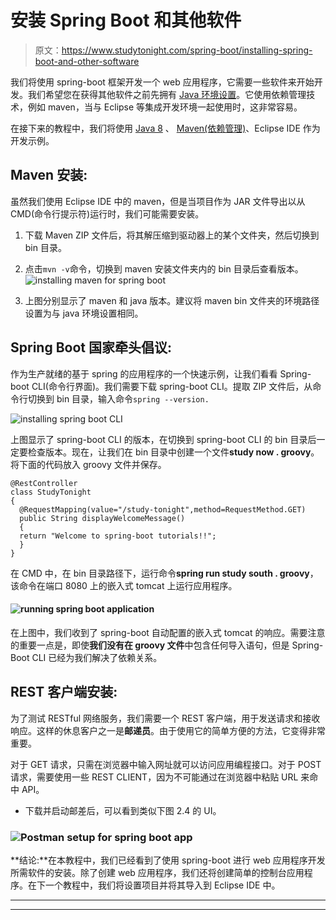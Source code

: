# 安装 Spring Boot 和其他软件

> 原文：<https://www.studytonight.com/spring-boot/installing-spring-boot-and-other-software>

我们将使用 spring-boot 框架开发一个 web 应用程序，它需要一些软件来开始开发。我们希望您在获得其他软件之前先拥有 [Java 环境设置](https://www.studytonight.com/java/setting-classpath-for-java.php)。它使用依赖管理技术，例如 maven，当与 Eclipse 等集成开发环境一起使用时，这非常容易。

在接下来的教程中，我们将使用 [Java 8](https://www.studytonight.com/java/overview-of-java.php) 、 [Maven(依赖管理)](https://www.studytonight.com/maven/)、Eclipse IDE 作为开发示例。

## Maven 安装:

虽然我们使用 Eclipse IDE 中的 maven，但是当项目作为 JAR 文件导出以从 CMD(命令行提示符)运行时，我们可能需要安装。

1.  下载 Maven ZIP 文件后，将其解压缩到驱动器上的某个文件夹，然后切换到 bin 目录。

2.  点击`mvn -v`命令，切换到 maven 安装文件夹内的 bin 目录后查看版本。![installing maven for spring boot](../Images/f18c66b3a96825e3d60fe5d3fb21162f.png)

3.  上图分别显示了 maven 和 java 版本。建议将 maven bin 文件夹的环境路径设置为与 java 环境设置相同。

## Spring Boot 国家牵头倡议:

作为生产就绪的基于 spring 的应用程序的一个快速示例，让我们看看 Spring-boot CLI(命令行界面)。我们需要下载 spring-boot CLI。提取 ZIP 文件后，从命令行切换到 bin 目录，输入命令`spring --version.`

![installing spring boot CLI](../Images/e2d3c8a26f95f0843171696cf647af63.png)

上图显示了 spring-boot CLI 的版本，在切换到 spring-boot CLI 的 bin 目录后一定要检查版本。现在，让我们在 bin 目录中创建一个文件**study now . groovy**。将下面的代码放入 groovy 文件并保存。

```
@RestController
class StudyTonight
{
  @RequestMapping(value="/study-tonight",method=RequestMethod.GET)
  public String displayWelcomeMessage()
  {
  return "Welcome to spring-boot tutorials!!";
  }
}
```

在 CMD 中，在 bin 目录路径下，运行命令**spring run study south . groovy**，该命令在端口 8080 上的嵌入式 tomcat 上运行应用程序。

#### ![running spring boot application](../Images/66dc22e5a01395174682bcb0b2f70be8.png)

在上图中，我们收到了 spring-boot 自动配置的嵌入式 tomcat 的响应。需要注意的重要一点是，即使**我们没有在 groovy 文件**中包含任何导入语句，但是 Spring-Boot CLI 已经为我们解决了依赖关系。

## REST 客户端安装:

为了测试 RESTful 网络服务，我们需要一个 REST 客户端，用于发送请求和接收响应。这样的休息客户之一是**邮递员**。由于使用它的简单方便的方法，它变得非常重要。

对于 GET 请求，只需在浏览器中输入网址就可以访问应用编程接口。对于 POST 请求，需要使用一些 REST CLIENT，因为不可能通过在浏览器中粘贴 URL 来命中 API。

*   下载并启动邮差后，可以看到类似下图 2.4 的 UI。

### ![Postman setup for spring boot app](../Images/154d261362f4b7eeae14397cef0ed1f9.png)

**结论:**在本教程中，我们已经看到了使用 spring-boot 进行 web 应用程序开发所需软件的安装。除了创建 web 应用程序，我们还将创建简单的控制台应用程序。在下一个教程中，我们将设置项目并将其导入到 Eclipse IDE 中。

* * *

* * *